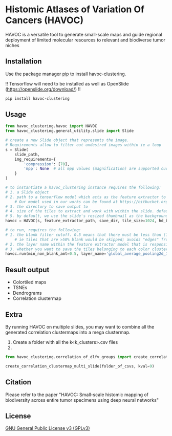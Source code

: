 # Histomic Atlases of Variation Of Cancers (HAVOC)

HAVOC is a versatile tool to generate small-scale maps and guide regional deployment of limited molecular resources to relevant and biodiverse tumor niches

## Installation

Use the package manager [pip](https://pip.pypa.io/en/stable/) to install havoc-clustering.

!! Tensorflow will need to be installed as well as OpenSlide (https://openslide.org/download/) !!

```bash
pip install havoc-clustering
```

## Usage

```python
from havoc_clustering.havoc import HAVOC
from havoc_clustering.general_utility.slide import Slide

# create a new Slide object that represents the image.
# Requirements allow to filter out undesired images within ie a loop
s = Slide(
    slide_path,
    img_requirements={
        'compression': [70],
        'mpp': None  # all mpp values (magnification) are supported currently
    }
)

# to instantiate a havoc_clustering instance requires the following:
# 1. a Slide object
# 2. path to a tensorflow model which acts as the feature extractor to base clustering off of. 
    # Our model used in our works can be found at https://bitbucket.org/diamandislabii/faust-feature-vectors-2019/src/master/models/74_class/
# 3. the directory to save output to
# 4. size of the tiles to extract and work with within the slide. default is 1024 (original trained size for the model above)
# 5. by default, we use the slide's resized thumbnail as the background for the colortile map. turn off to make it HD at the expense of time
havoc = HAVOC(s, feature_extractor_path, save_dir, tile_size=1024, hd_backdrop=False)

# to run, requires the following:
# 1. the blank filter cutoff. 0.5 means that there must be less than (100-50=50)% blank within a tile to decide to use it.
    # ie tiles that are >50% blank would be skipped; avoids "edges" from being used to affect the clustering
# 2. the layer name within the feature extractor model that is responsible for generating the features
# 3. whether you want to save the tiles belonging to each color cluster within the colortile map
havoc.run(min_non_blank_amt=0.5, layer_name='global_average_pooling2d_1', save_tiles=False)
```

## Result output
- Colortiled maps
- TSNEs
- Dendrograms
- Correlation clustermap

## Extra

By running HAVOC on multiple slides, you  may want to combine all the generated correlation clustermaps into a mega clustermap.

1. Create a folder with all the k<k_clusters>.csv files
2. 
```python
from havoc_clustering.correlation_of_dlfv_groups import create_correlation_clustermap_multi_slide

create_correlation_clustermap_multi_slide(folder_of_csvs, kval=9)
```

## Citation

Please refer to the paper "HAVOC: Small-scale histomic mapping of biodiversity across entire tumor specimens using deep neural networks"

## License
[GNU General Public License v3 (GPLv3)](https://www.gnu.org/licenses/gpl-3.0.txt)